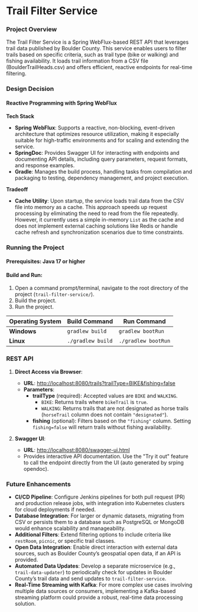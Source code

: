 # Trail Filter Service

### Project Overview

The Trail Filter Service is a Spring WebFlux-based REST API that leverages trail data published by Boulder County. This service enables users to filter trails based on specific criteria, such as trail type (bike or walking) and fishing availability. It loads trail information from a CSV file (BoulderTrailHeads.csv) and offers efficient, reactive endpoints for real-time filtering.


### Design Decision

#### Reactive Programming with Spring WebFlux
**Tech Stack**
- **Spring WebFlux**: Supports a reactive, non-blocking, event-driven architecture that optimizes resource utilization, making it especially suitable for high-traffic environments and for scaling and extending the service.
- **SpringDoc**: Provides Swagger UI for interacting with endpoints and documenting API details, including query parameters, request formats, and response examples.
- **Gradle**: Manages the build process, handling tasks from compilation and packaging to testing, dependency management, and project execution.

**Tradeoff**
- **Cache Utility**: Upon startup, the service loads trail data from the CSV file into memory as a cache. This approach speeds up request processing by eliminating the need to read from the file repeatedly. 
However, it currently uses a simple in-memory `List` as the cache and does not implement external caching solutions like Redis or handle cache refresh and synchronization scenarios due to time constraints.


### Running the Project

#### Prerequisites: Java 17 or higher

#### Build and Run:
1. Open a command prompt/terminal, navigate to the root directory of the project (`trail-filter-service/`).
2. Build the project.
3. Run the project.

| Operating System | Build Command            | Run Command            |
|------------------|--------------------------|-------------------------|
| **Windows**      | `gradlew build`          | `gradlew bootRun`      |
| **Linux**        | `./gradlew build`        | `./gradlew bootRun`    |


### REST API

1. **Direct Access via Browser**:
    - **URL**: [http://localhost:8080/trails?trailType=BIKE&fishing=false](http://localhost:8080/trails?trailType=BIKE&fishing=false)
    - **Parameters**:
        - **trailType** (required): Accepted values are `BIKE` and `WALKING`.
            - `BIKE`: Returns trails where `bikeTrail` is `true`.
            - `WALKING`: Returns trails that are not designated as horse trails (`horseTrail` column does not contain `"designated"`).
        - **fishing** (optional): Filters based on the `"fishing"` column. Setting `fishing=false` will return trails without fishing availability.

2. **Swagger UI**:
    - **URL**: [http://localhost:8080/swagger-ui.html](http://localhost:8080/swagger-ui.html)
    - Provides interactive API documentation. Use the "Try it out" feature to call the endpoint directly from the UI (auto generated by srping opendoc).
   
### Future Enhancements

* **CI/CD Pipeline**: Configure Jenkins pipelines for both pull request (PR) and production release jobs, with integration into Kubernetes clusters for cloud deployments if needed.
* **Database Integration**: For larger or dynamic datasets, migrating from CSV or persists them to a database such as PostgreSQL or MongoDB would enhance scalability and manageability.
* **Additional Filters**: Extend filtering options to include criteria like `restRoom`, `picnic`, or specific trail classes.
* **Open Data Integration**: Enable direct interaction with external data sources, such as Boulder County’s geospatial open data, if an API is provided.
* **Automated Data Updates**: Develop a separate microservice (e.g., `trail-data-updater`) to periodically check for updates in Boulder County’s trail data and send updates to `trail-filter-service`.
* **Real-Time Streaming with Kafka**: For more complex use cases involving multiple data sources or consumers, implementing a Kafka-based streaming platform could provide a robust, real-time data processing solution.